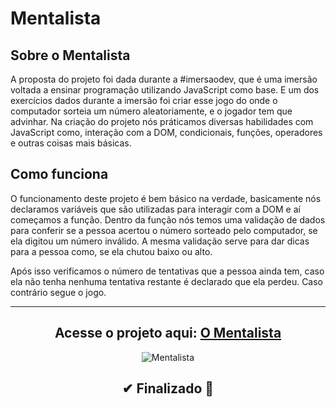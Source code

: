 ﻿# Mentalista

## Sobre o Mentalista

A proposta do projeto foi dada durante a #imersaodev, que é uma imersão voltada a ensinar programação utilizando JavaScript como base. E um dos exercícios dados durante a imersão foi criar esse jogo do onde o computador sorteia um número aleatoriamente, e o jogador tem que advinhar. Na criação do projeto nós práticamos diversas habilidades com JavaScript como,  interação com a DOM, condicionais, funções, operadores e outras coisas mais básicas.

## Como funciona

O funcionamento deste projeto é bem básico na verdade, basicamente nós declaramos variáveis que são utilizadas para interagir com a DOM e aí começamos a função. Dentro da função nós temos uma validação de dados para conferir se a pessoa acertou o número sorteado pelo computador, se ela digitou um número inválido. A mesma validação serve para dar dicas para a pessoa como, se ela chutou baixo ou alto.

Após isso verificamos o número de tentativas que a pessoa ainda tem, caso ela não tenha nenhuma tentativa restante é declarado que ela perdeu. Caso contrário segue o jogo.

<hr>

<h2 align="center">Acesse o projeto aqui: <a href="https://deyvidjesus.github.io/Mentalista/">O Mentalista</a></h2>

<div align="center">
  
![Mentalista](https://user-images.githubusercontent.com/86028187/133837438-96e03fcf-5323-4ac0-a9bb-6fb2e8f231b4.PNG)
  
</div>

<h2 align="center"> ✔ Finalizado 🚀 </h2>
